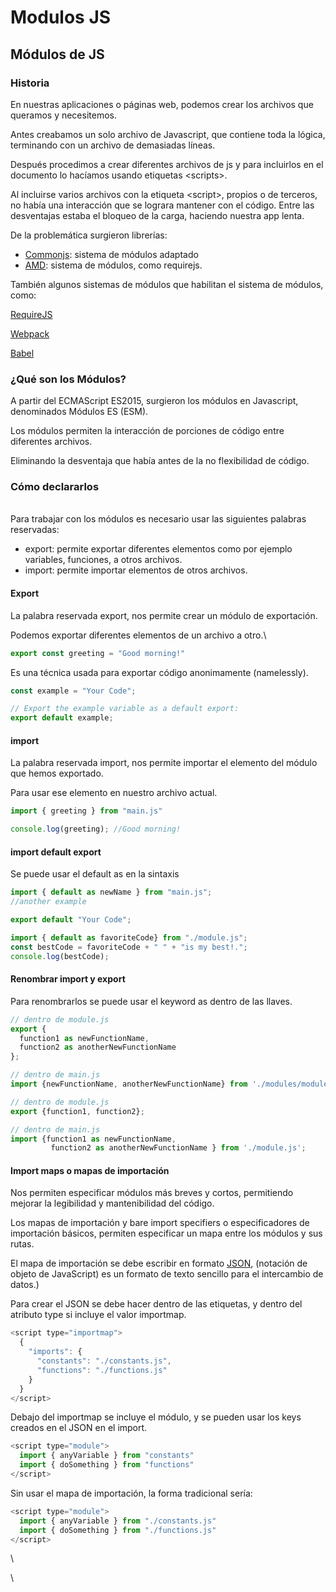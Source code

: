 # Modulos JS

## Módulos de JS

### &#x20;Historia

En nuestras aplicaciones o páginas web, podemos crear los archivos que queramos y necesitemos.&#x20;

Antes creabamos un solo archivo de Javascript, que contiene toda la lógica, terminando con un archivo de demasiadas líneas.

Después procedimos a crear diferentes archivos de js y para incluirlos en el documento lo hacíamos usando etiquetas \<scripts>.

Al incluirse varios archivos con la etiqueta \<script>, propios o de terceros, no había una interacción que se lograra mantener con el código. Entre las desventajas estaba el bloqueo de la carga, haciendo nuestra app lenta.

De la problemática surgieron librerías:

* [Commonjs](https://wiki.commonjs.org/wiki/Modules/1.1): sistema de módulos adaptado
* [AMD](https://es.wikipedia.org/wiki/Asynchronous\_module\_definition): sistema de módulos, como requirejs.

También algunos sistemas de módulos que habilitan el sistema de módulos, como:

[RequireJS](https://requirejs.org/)

[Webpack](https://webpack.js.org/)

[Babel](https://babeljs.io/)

### &#x20;¿Qué son los Módulos?

A partir del ECMAScript ES2015, surgieron los módulos en Javascript, denominados Módulos ES (ESM).

Los módulos permiten la interacción de porciones de código entre diferentes archivos.&#x20;

Eliminando la desventaja que había antes de la no flexibilidad de código.

### &#x20;Cómo declararlos

\
Para trabajar con los módulos es necesario usar las siguientes palabras reservadas:

* export: permite exportar diferentes elementos como por ejemplo variables, funciones,  a otros archivos.
* import: permite importar elementos de otros archivos.

#### Export

La palabra reservada export, nos permite crear un módulo de exportación.

Podemos exportar diferentes elementos de un archivo a otro.\


```javascript
export const greeting = "Good morning!"
```

Es una técnica usada para exportar código anonimamente (namelessly).

```javascript
const example = "Your Code";

// Export the example variable as a default export:
export default example;
```

#### import

La palabra reservada import, nos permite importar el elemento del módulo que hemos exportado.

Para usar ese elemento en nuestro archivo actual.

```javascript
import { greeting } from "main.js"

console.log(greeting); //Good morning!
```

#### import default export

Se puede usar el default as en la sintaxis

```javascript
import { default as newName } from "main.js";
//another example

export default "Your Code";

import { default as favoriteCode} from "./module.js";
const bestCode = favoriteCode + " " + "is my best!.";
console.log(bestCode);
```

#### Renombrar import y export

Para renombrarlos se puede usar el keyword as dentro de las llaves.

```javascript
// dentro de module.js
export {
  function1 as newFunctionName,
  function2 as anotherNewFunctionName
};

// dentro de main.js
import {newFunctionName, anotherNewFunctionName} from './modules/module.js';

// dentro de module.js
export {function1, function2};

// dentro de main.js
import {function1 as newFunctionName,
         function2 as anotherNewFunctionName } from './module.js';
```

#### Import maps o mapas de importación

Nos permiten especificar módulos más breves y cortos, permitiendo mejorar la legibilidad y mantenibilidad del código.

Los mapas de importación y bare import specifiers o especificadores de importación básicos, permiten especificar un mapa entre los módulos y sus rutas.&#x20;

El mapa de importación se debe escribir en formato [JSON](https://es.wikipedia.org/wiki/JSON), (notación de objeto de JavaScript) es un formato de texto sencillo para el intercambio de datos.)

Para crear el JSON se debe hacer dentro de las etiquetas, y dentro del atributo type si incluye el valor importmap.

```javascript
<script type="importmap">
  {
    "imports": {
      "constants": "./constants.js",
      "functions": "./functions.js"
    }
  }
</script>

```

Debajo del importmap se incluye el módulo, y se pueden usar los keys creados en el JSON en el import.

```javascript
<script type="module">
  import { anyVariable } from "constants"
  import { doSomething } from "functions"
</script>
```

Sin usar el mapa de importación, la forma tradicional sería:

```javascript
<script type="module">
  import { anyVariable } from "./constants.js"
  import { doSomething } from "./functions.js"
</script>
```

\


\


